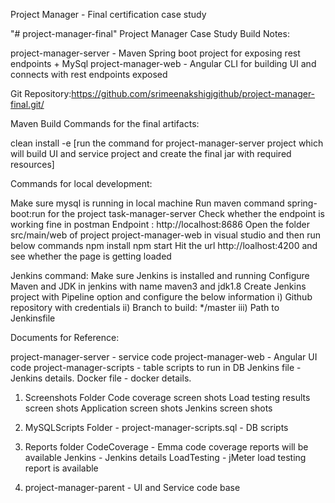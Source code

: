 Project Manager - Final certification case study

"# project-manager-final" Project Manager Case Study Build Notes:

project-manager-server - Maven Spring boot project for exposing rest endpoints + MySql project-manager-web - Angular CLI for building UI and connects with rest endpoints exposed

Git Repository:https://github.com/srimeenakshigjgithub/project-manager-final.git/

Maven Build Commands for the final artifacts:

clean install -e	[run the command for project-manager-server project which will build UI and service project and create the final jar with required resources]

Commands for local development:

Make sure mysql is running in local machine Run maven command spring-boot:run for the project task-manager-server Check whether the endpoint is working fine in postman Endpoint : http://localhost:8686 Open the folder src/main/web of project project-manager-web in visual studio and then run below commands npm install npm start Hit the url http://loalhost:4200 and see whether the page is getting loaded

Jenkins command: Make sure Jenkins is installed and running Configure Maven and JDK in jenkins with name maven3 and jdk1.8 Create Jenkins project with Pipeline option and configure the below information i) Github repository with credentials ii) Branch to build: */master iii) Path to Jenkinsfile

Documents for Reference:

project-manager-server - service code 
project-manager-web - Angular UI code 
project-manager-scripts - table scripts to run in DB 
Jenkins file - Jenkins details. 
Docker file - docker details.

1. Screenshots Folder 
       Code coverage screen shots
       Load testing results screen shots
       Application screen shots
       Jenkins screen shots

2. MySQLScripts Folder - project-manager-scripts.sql - DB scripts

3. Reports folder
      CodeCoverage - Emma code coverage reports will be available
      Jenkins - Jenkins details 
      LoadTesting - jMeter load testing report is available

4.  project-manager-parent - UI and Service code base
